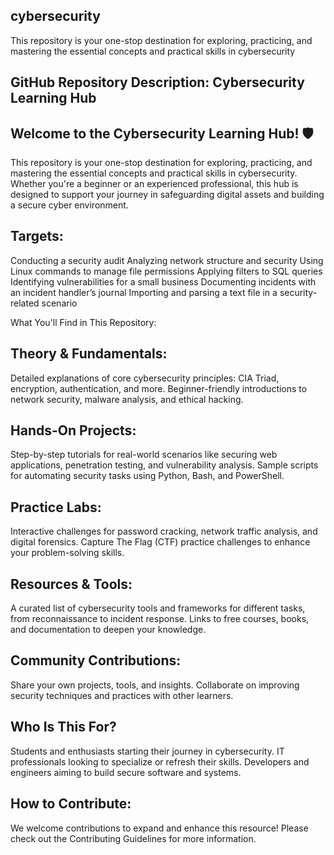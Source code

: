 ## cybersecurity
This repository is your one-stop destination for exploring, practicing, and mastering the essential concepts and practical skills in cybersecurity

## GitHub Repository Description: Cybersecurity Learning Hub
## Welcome to the Cybersecurity Learning Hub! 🛡️

This repository is your one-stop destination for exploring, practicing, and mastering the essential concepts and practical skills in cybersecurity. Whether you're a beginner or an experienced professional, this hub is designed to support your journey in safeguarding digital assets and building a secure cyber environment.

## Targets:
Conducting a security audit
Analyzing network structure and security
Using Linux commands to manage file permissions
Applying filters to SQL queries
Identifying vulnerabilities for a small business
Documenting incidents with an incident handler’s journal 
Importing and parsing a text file in a security-related scenario

What You'll Find in This Repository:
## Theory & Fundamentals:

Detailed explanations of core cybersecurity principles: CIA Triad, encryption, authentication, and more.
Beginner-friendly introductions to network security, malware analysis, and ethical hacking.

## Hands-On Projects:

Step-by-step tutorials for real-world scenarios like securing web applications, penetration testing, and vulnerability analysis.
Sample scripts for automating security tasks using Python, Bash, and PowerShell.

## Practice Labs:

Interactive challenges for password cracking, network traffic analysis, and digital forensics.
Capture The Flag (CTF) practice challenges to enhance your problem-solving skills.

## Resources & Tools:

A curated list of cybersecurity tools and frameworks for different tasks, from reconnaissance to incident response.
Links to free courses, books, and documentation to deepen your knowledge.

## Community Contributions:

Share your own projects, tools, and insights.
Collaborate on improving security techniques and practices with other learners.

## Who Is This For?
Students and enthusiasts starting their journey in cybersecurity.
IT professionals looking to specialize or refresh their skills.
Developers and engineers aiming to build secure software and systems.

## How to Contribute:
We welcome contributions to expand and enhance this resource! Please check out the Contributing Guidelines for more information.

